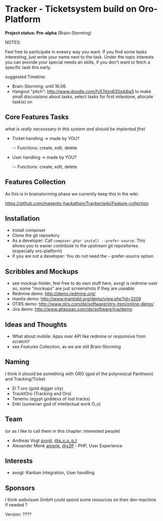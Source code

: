 Tracker - Ticketsystem build on Oro-Platform
=======

**Project status: Pre-alpha** (Brain-Storming)

NOTES:

Feel free to participate in evewry way you want. If you find some tasks interesting, just write your name next to the task.
Under the topic interests you can provide your special needs an skills, if you don't want to fetch a specific task this early.

suggested Timeline:
- Brain-Storming: until 16.06.
- Hangout "pitch": http://www.doodle.com/fy57dzn635q44ia5
to make small discussions about tasks, select tasks for first milestone, allocate task(s) on 

Core Features Tasks
------

*what is really necesssary in this system and should be implented first*

- Ticket handling -> made by YOU?

	-- Functions: create, edit, delete
- User handling -> made by YOU?

	-- Functions: create, edit, delete

Features Collection
------

As this is in brainstorming phase we currently keep this in the wiki:

https://github.com/magento-hackathon/Tracker/wiki/Feature-collection


Installation
-----

* Install composer
* Clone the git repository
* As a developer: Call `composer.phar install --prefer-source`. This allows you to easier contribute to the upstream git repositories. (especially oro-platform)
* If you are not a developer: You do not need the --prefer-source option


Scribbles and Mockups
-----

  - see mockup-folder, feel free to do own stuff here, avogt is redmine-user so, some "mockups" are just screenshots if they are useable
  - Redmine demo: http://demo.redmine.org/
  - mantis demo: http://www.mantisbt.org/demo/view.php?id=3209
  - OTRS demo: http://www.otrs.com/de/software/otrs-itsm/online-demo/
  - Jira demo: http://www.atlassian.com/de/software/jira/demo

Ideas and Thoughts
------------------

  - What about mobile: Apps over API like redmine or responsive from scratch?
  - see Features Collection, as we are still Brain-Storming

Naming
------

I think it should be something with ORO (god of the polynesical Pantheon) and Tracking/Ticket

- El T:oro (gold digger city)
- TracktOro (Tracking and Oro)
- Tenemu (egypt goddess of lost tracks)
- Enki (sumerian god of intellectual work O_o)

Team
----

(or as I like to call them in this chapter: interested people)

* Andreas Vogt [avogt](http://www.github.com/avogt), [@a_v_o_g_t](http://twitter.com/a_v_o_g_t)
* Alexander Menk [amenk](http://www.github.com/amenk), [@s3lf](http://twitter.com/s3lf) - PHP, User Experience

Interests
---------

* avogt: Kanban Integration, User handling


Sponsors
--------
I think webvisum GmbH could spend some resources on their dev-machine if needed
?

Version: ????



